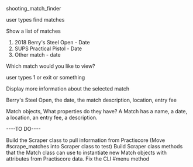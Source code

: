 
shooting_match_finder

user types find matches

Show a list of matches

1. 2018 Berry's Steel Open - Date
2. SUPS Practical Pistol - Date
3. Other match - date

Which match would you like to view?

user types 1 or exit or something

Display more information about the selected match

Berry's Steel Open, the date, the match description, location, entry fee

Match objects, What properties do they have?
A Match has a name, a date, a location, an entry fee, a description.

----TO DO----

Build the Scraper class to pull information from Practiscore (Move #scrape_matches into Scraper class to test)
Build Scraper class methods that the Match class can use to instantiate new Match objects with attributes from Practiscore data.
Fix the CLI #menu method
